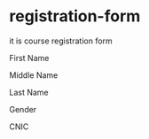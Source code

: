 # registration-form

it is course registration form

First Name

Middle Name

Last Name

Gender

CNIC
